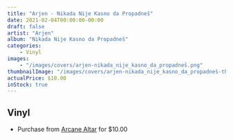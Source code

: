 ```yaml
---
title: "Arjen - Nikada Nije Kasno da Propadneš"
date: 2021-02-04T00:00:00-00:00
draft: false
artist: "Arjen"
album: "Nikada Nije Kasno da Propadneš"
categories:
    - Vinyl
images:
    - "/images/covers/arjen-nikada_nije_kasno_da_propadneš.png"
thumbnailImage: "/images/covers/arjen-nikada_nije_kasno_da_propadneš-thumb.png"
actualPrice: $10.00
inStock: true
---
```


## Vinyl
* Purchase from [Arcane Altar](https://arcanealtar.bigcartel.com/product/arjen-nikada-nije-kasno-da-propadnes-7-ep) for $10.00
